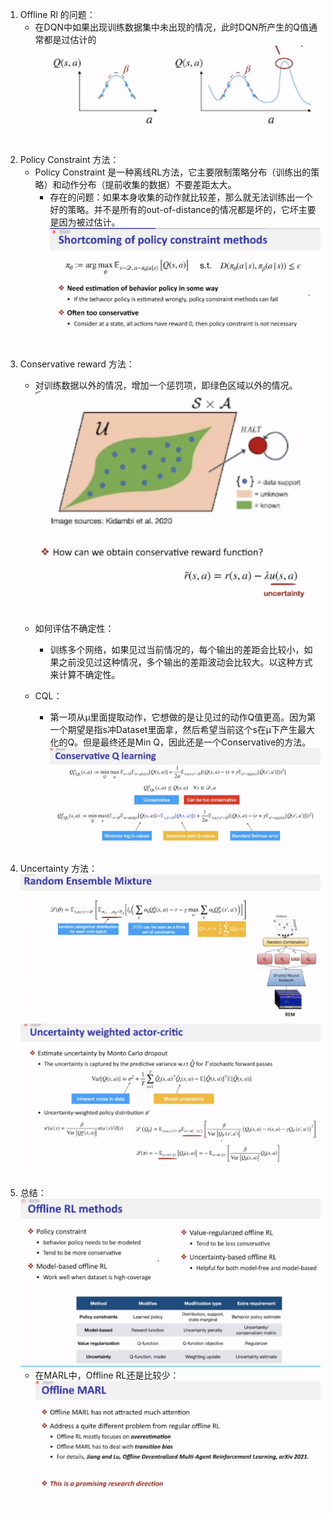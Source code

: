 1. Offline Rl 的问题：
    - 在DQN中如果出现训练数据集中未出现的情况，此时DQN所产生的Q值通常都是过估计的
    ![Alt text](image-9.png)
###
2. Policy Constraint 方法：
    - Policy Constraint 是一种离线RL方法，它主要限制策略分布（训练出的策略）和动作分布（提前收集的数据）不要差距太大。
        - 存在的问题：如果本身收集的动作就比较差，那么就无法训练出一个好的策略。并不是所有的out-of-distance的情况都是坏的，它坏主要是因为被过估计。
![Alt text](image.png)
###
3. Conservative reward 方法：
    - 对训练数据以外的情况，增加一个惩罚项，即绿色区域以外的情况。
    ![Alt text](image-1.png)![Alt text](image-2.png)
    - 如何评估不确定性：
        - 训练多个网络，如果见过当前情况的，每个输出的差距会比较小，如果之前没见过这种情况，多个输出的差距波动会比较大。以这种方式来计算不确定性。

    - CQL：
        - 第一项从μ里面提取动作，它想做的是让见过的动作Q值更高。因为第一个期望是指s冲Dataset里面拿，然后希望当前这个s在μ下产生最大化的Q。但是最终还是Min Q，因此还是一个Conservative的方法。
        ![Alt text](image-4.png)
###
4. Uncertainty 方法：
    ![Alt text](image-5.png)
    ![Alt text](image-6.png)
###
5. 总结：
    ![Alt text](image-7.png)
    - 在MARL中，Offline RL还是比较少：
    ![Alt text](image-8.png)